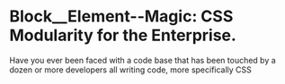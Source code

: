 # Block__Element--Magic: CSS Modularity for the Enterprise.
Have you ever been faced with a code base that has been touched by a dozen or more developers all writing code, more specifically CSS

